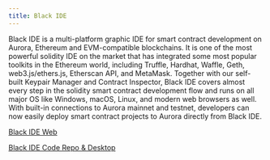 ```yaml
---
title: Black IDE
---
```


Black IDE is a multi-platform graphic IDE for smart contract development on Aurora, Ethereum and EVM-compatible blockchains.
It is one of the most powerful solidity IDE on the market
that has integrated some most popular toolkits in the Ethereum world, including Truffle, Hardhat, Waffle, Geth, web3.js/ethers.js, Etherscan API, and MetaMask.
Together with our self-built Keypair Manager and Contract Inspector,
Black IDE covers almost every step in the solidity smart contract development flow and runs on all major OS like Windows, macOS, Linux, and modern web browsers as well.
With built-in connections to Aurora mainnet and testnet, developers can now easily deploy smart contract projects to Aurora directly from Black IDE.

[Black IDE Web](https://eth.ide.black)

[Black IDE Code Repo & Desktop](https://github.com/ObsidianLabs/Black-IDE)
